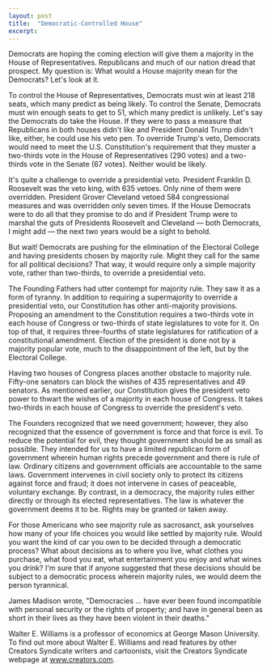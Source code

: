 ```yaml
---
layout: post
title:  "Democratic-Controlled House"
excerpt:
---
```




Democrats are hoping the coming election will give them a majority in the House of Representatives. Republicans and much of our nation dread that prospect. My question is: What would a House majority mean for the Democrats? Let's look at it.

To control the House of Representatives, Democrats must win at least 218 seats, which many predict as being likely. To control the Senate, Democrats must win enough seats to get to 51, which many predict is unlikely. Let's say the Democrats do take the House. If they were to pass a measure that Republicans in both houses didn't like and President Donald Trump didn't like, either, he could use his veto pen. To override Trump's veto, Democrats would need to meet the U.S. Constitution's requirement that they muster a two-thirds vote in the House of Representatives (290 votes) and a two-thirds vote in the Senate (67 votes). Neither would be likely.

It's quite a challenge to override a presidential veto. President Franklin D. Roosevelt was the veto king, with 635 vetoes. Only nine of them were overridden. President Grover Cleveland vetoed 584 congressional measures and was overridden only seven times. If the House Democrats were to do all that they promise to do and if President Trump were to marshal the guts of Presidents Roosevelt and Cleveland — both Democrats, I might add — the next two years would be a sight to behold.

But wait! Democrats are pushing for the elimination of the Electoral College and having presidents chosen by majority rule. Might they call for the same for all political decisions? That way, it would require only a simple majority vote, rather than two-thirds, to override a presidential veto.

The Founding Fathers had utter contempt for majority rule. They saw it as a form of tyranny. In addition to requiring a supermajority to override a presidential veto, our Constitution has other anti-majority provisions. Proposing an amendment to the Constitution requires a two-thirds vote in each house of Congress or two-thirds of state legislatures to vote for it. On top of that, it requires three-fourths of state legislatures for ratification of a constitutional amendment. Election of the president is done not by a majority popular vote, much to the disappointment of the left, but by the Electoral College.

Having two houses of Congress places another obstacle to majority rule. Fifty-one senators can block the wishes of 435 representatives and 49 senators. As mentioned earlier, our Constitution gives the president veto power to thwart the wishes of a majority in each house of Congress. It takes two-thirds in each house of Congress to override the president's veto.

The Founders recognized that we need government; however, they also recognized that the essence of government is force and that force is evil. To reduce the potential for evil, they thought government should be as small as possible. They intended for us to have a limited republican form of government wherein human rights precede government and there is rule of law. Ordinary citizens and government officials are accountable to the same laws. Government intervenes in civil society only to protect its citizens against force and fraud; it does not intervene in cases of peaceable, voluntary exchange. By contrast, in a democracy, the majority rules either directly or through its elected representatives. The law is whatever the government deems it to be. Rights may be granted or taken away.

For those Americans who see majority rule as sacrosanct, ask yourselves how many of your life choices you would like settled by majority rule. Would you want the kind of car you own to be decided through a democratic process? What about decisions as to where you live, what clothes you purchase, what food you eat, what entertainment you enjoy and what wines you drink? I'm sure that if anyone suggested that these decisions should be subject to a democratic process wherein majority rules, we would deem the person tyrannical.

James Madison wrote, "Democracies ... have ever been found incompatible with personal security or the rights of property; and have in general been as short in their lives as they have been violent in their deaths."

Walter E. Williams is a professor of economics at George Mason University. To find out more about Walter E. Williams and read features by other Creators Syndicate writers and cartoonists, visit the Creators Syndicate webpage at www.creators.com.
